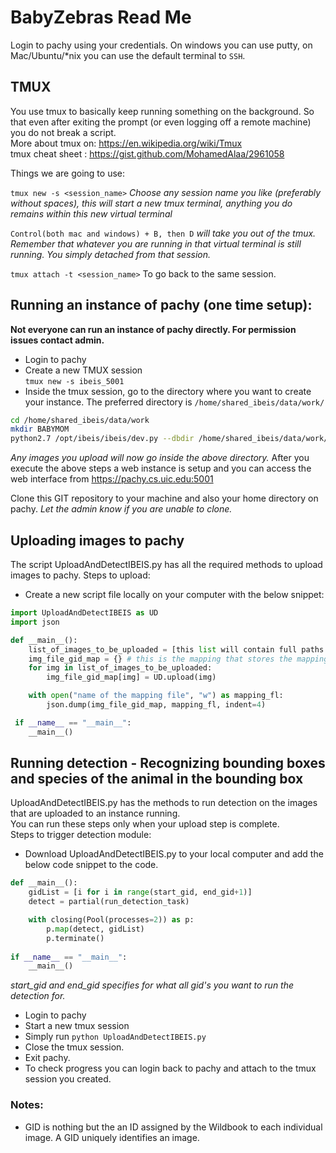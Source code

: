 # BabyZebras Read Me

Login to pachy using your credentials. 
On windows you can use putty, on Mac/Ubuntu/*nix you can use the default terminal to `SSH`.
## TMUX
You use tmux to basically keep running something on the background. So that even after exiting the prompt (or even logging off a remote machine) you do not break a script.  
More about tmux on: https://en.wikipedia.org/wiki/Tmux  
tmux cheat sheet : https://gist.github.com/MohamedAlaa/2961058

Things we are going to use:

``tmux new -s <session_name>``  *Choose any session name you like (preferably without spaces), this will start a new tmux terminal, anything you do remains within this new virtual terminal*

``Control(both mac and windows) + B, then D`` *will take you out of the tmux. Remember that whatever you are running in that virtual terminal is still running. You simply detached from that session.*

``tmux attach -t <session_name>`` To go back to the same session. 


## Running an instance of pachy (one time setup): 
**Not everyone can run an instance of pachy directly. For permission issues contact admin.**

* Login to pachy
* Create a new TMUX session  
`tmux new -s ibeis_5001`
* Inside the tmux session, go to the directory where you want to create your instance. The preferred directory is `/home/shared_ibeis/data/work/  `
```bash
cd /home/shared_ibeis/data/work    
mkdir BABYMOM    
python2.7 /opt/ibeis/ibeis/dev.py --dbdir /home/shared_ibeis/data/work/BABYMOM/ --web --port 5001
```  
*Any images you upload will now go inside the above directory.*
After you execute the above steps a web instance is setup and you can access the web interface from https://pachy.cs.uic.edu:5001

Clone this GIT repository to your machine and also your home directory on pachy. *Let the admin know if you are unable to clone.*  

## Uploading images to pachy
The script UploadAndDetectIBEIS.py has all the required methods to upload images to pachy. 
Steps to upload: 
* Create a new script file locally on your computer with the below snippet:
```python
import UploadAndDetectIBEIS as UD
import json

def __main__():
    list_of_images_to_be_uploaded = [this list will contain full paths to the images you want to upload]
    img_file_gid_map = {} # this is the mapping that stores the mapping between the image file and the GID*.
    for img in list_of_images_to_be_uploaded:
    	img_file_gid_map[img] = UD.upload(img)

    with open("name of the mapping file", "w") as mapping_fl:
    	json.dump(img_file_gid_map, mapping_fl, indent=4)

 if __name__ == "__main__":
 	__main__()
```

## Running detection - Recognizing bounding boxes and species of the animal in the bounding box
UploadAndDetectIBEIS.py has the methods to run detection on the images that are uploaded to an instance running.  
You can run these steps only when your upload step is complete.  
Steps to trigger detection module:
* Download UploadAndDetectIBEIS.py to your local computer and add the below code snippet to the code.
```python
def __main__():
    gidList = [i for i in range(start_gid, end_gid+1)] 
    detect = partial(run_detection_task)

    with closing(Pool(processes=2)) as p:
        p.map(detect, gidList)
        p.terminate()
        
if __name__ == "__main__":
    __main__()
```
*start_gid and end_gid specifies for what all gid's you want to run the detection for.*
* Login to pachy 
* Start a new tmux session 
* Simply run 
`python UploadAndDetectIBEIS.py`
* Close the tmux session.
* Exit pachy.
* To check progress you can login back to pachy and attach to the tmux session you created. 

### Notes:
* GID is nothing but the an ID assigned by the Wildbook to each individual image. A GID uniquely identifies an image. 
